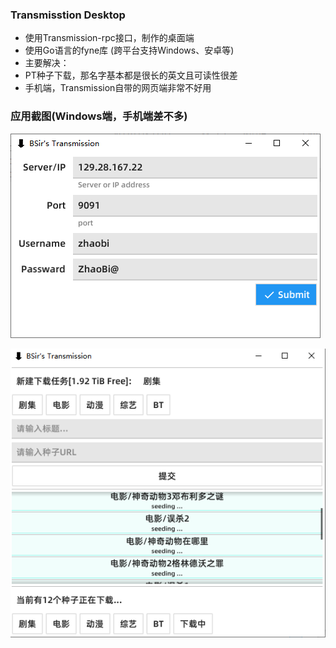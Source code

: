 ### Transmisstion Desktop

* 使用Transmission-rpc接口，制作的桌面端
* 使用Go语言的fyne库 (跨平台支持Windows、安卓等)
* 主要解决：
* PT种子下载，那名字基本都是很长的英文且可读性很差
* 手机端，Transmission自带的网页端非常不好用

### 应用截图(Windows端，手机端差不多)

![Login](./img/welcome.png)

![main](./img/main.png)
